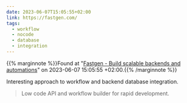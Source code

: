 ```yaml
---
date: 2023-06-07T15:05:55+02:00
link: https://fastgen.com/
tags:
  - workflow
  - nocode
  - database
  - integration
---
```

{{% marginnote %}}Found at "[Fastgen - Build scalable backends and automations](https://web.archive.org/web/20230607150555/https://fastgen.com/)" on 2023-06-07 15:05:55 +02:00.{{% /marginnote %}}

Interesting approach to workflow and backend database integration.

> Low code API and workflow builder for rapid development.